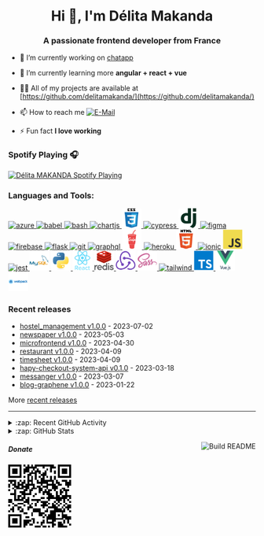 <h1 align="center">Hi 👋, I'm Délita Makanda</h1>
<h3 align="center">A passionate frontend developer from France</h3>

- 🔭 I’m currently working on [chatapp](https://github.com/delitamakanda/chatapp_front)

- 🌱 I’m currently learning more **angular + react + vue**

- 👨‍💻 All of my projects are available at [https://github.com/delitamakanda/](https://github.com/delitamakanda/)

- 📫 How to reach me [![E-Mail](https://img.shields.io/badge/email-reveal-2a8?style=flat-square&logo=gmail&logoColor=white)](https://mailhide.io/e/7Z9YnmXq)

- ⚡ Fun fact **I love working**

### Spotify Playing 🎧

[<img src="https://spotify-now-playing-nv3hb9i9h.vercel.app/api/spotify-playing" alt="Délita MAKANDA Spotify Playing" width="350" />](https://open.spotify.com/user/delita.makanda)

<h3 align="left">Languages and Tools:</h3>
<p align="left"> <a href="https://azure.microsoft.com/en-in/" target="_blank"> <img src="https://www.vectorlogo.zone/logos/microsoft_azure/microsoft_azure-icon.svg" alt="azure" width="40" height="40"/> </a> <a href="https://babeljs.io/" target="_blank"> <img src="https://www.vectorlogo.zone/logos/babeljs/babeljs-icon.svg" alt="babel" width="40" height="40"/> </a> <a href="https://www.gnu.org/software/bash/" target="_blank"> <img src="https://www.vectorlogo.zone/logos/gnu_bash/gnu_bash-icon.svg" alt="bash" width="40" height="40"/> </a> <a href="https://www.chartjs.org" target="_blank"> <img src="https://www.chartjs.org/media/logo-title.svg" alt="chartjs" width="40" height="40"/> </a> <a href="https://www.w3schools.com/css/" target="_blank"> <img src="https://raw.githubusercontent.com/devicons/devicon/master/icons/css3/css3-original-wordmark.svg" alt="css3" width="40" height="40"/> </a> <a href="https://www.cypress.io" target="_blank"> <img src="https://raw.githubusercontent.com/simple-icons/simple-icons/6e46ec1fc23b60c8fd0d2f2ff46db82e16dbd75f/icons/cypress.svg" alt="cypress" width="40" height="40"/> </a> <a href="https://www.djangoproject.com/" target="_blank"> <img src="https://raw.githubusercontent.com/devicons/devicon/master/icons/django/django-plain.svg" alt="django" width="40" height="40"/> </a> <a href="https://www.figma.com/" target="_blank"> <img src="https://www.vectorlogo.zone/logos/figma/figma-icon.svg" alt="figma" width="40" height="40"/> </a> <a href="https://firebase.google.com/" target="_blank"> <img src="https://www.vectorlogo.zone/logos/firebase/firebase-icon.svg" alt="firebase" width="40" height="40"/> </a> <a href="https://flask.palletsprojects.com/" target="_blank"> <img src="https://www.vectorlogo.zone/logos/pocoo_flask/pocoo_flask-icon.svg" alt="flask" width="40" height="40"/> </a> <a href="https://git-scm.com/" target="_blank"> <img src="https://www.vectorlogo.zone/logos/git-scm/git-scm-icon.svg" alt="git" width="40" height="40"/> </a> <a href="https://graphql.org" target="_blank"> <img src="https://www.vectorlogo.zone/logos/graphql/graphql-icon.svg" alt="graphql" width="40" height="40"/> </a> <a href="https://gulpjs.com" target="_blank"> <img src="https://raw.githubusercontent.com/devicons/devicon/master/icons/gulp/gulp-plain.svg" alt="gulp" width="40" height="40"/> </a> <a href="https://heroku.com" target="_blank"> <img src="https://www.vectorlogo.zone/logos/heroku/heroku-icon.svg" alt="heroku" width="40" height="40"/> </a> <a href="https://www.w3.org/html/" target="_blank"> <img src="https://raw.githubusercontent.com/devicons/devicon/master/icons/html5/html5-original-wordmark.svg" alt="html5" width="40" height="40"/> </a> <a href="https://ionicframework.com" target="_blank"> <img src="https://upload.wikimedia.org/wikipedia/commons/d/d1/Ionic_Logo.svg" alt="ionic" width="40" height="40"/> </a> <a href="https://developer.mozilla.org/en-US/docs/Web/JavaScript" target="_blank"> <img src="https://raw.githubusercontent.com/devicons/devicon/master/icons/javascript/javascript-original.svg" alt="javascript" width="40" height="40"/> </a> <a href="https://jestjs.io" target="_blank"> <img src="https://www.vectorlogo.zone/logos/jestjsio/jestjsio-icon.svg" alt="jest" width="40" height="40"/> </a> <a href="https://www.mysql.com/" target="_blank"> <img src="https://raw.githubusercontent.com/devicons/devicon/master/icons/mysql/mysql-original-wordmark.svg" alt="mysql" width="40" height="40"/> </a> <a href="https://www.python.org" target="_blank"> <img src="https://raw.githubusercontent.com/devicons/devicon/master/icons/python/python-original.svg" alt="python" width="40" height="40"/> </a> <a href="https://reactjs.org/" target="_blank"> <img src="https://raw.githubusercontent.com/devicons/devicon/master/icons/react/react-original-wordmark.svg" alt="react" width="40" height="40"/> </a> <a href="https://redis.io" target="_blank"> <img src="https://raw.githubusercontent.com/devicons/devicon/master/icons/redis/redis-original-wordmark.svg" alt="redis" width="40" height="40"/> </a> <a href="https://redux.js.org" target="_blank"> <img src="https://raw.githubusercontent.com/devicons/devicon/master/icons/redux/redux-original.svg" alt="redux" width="40" height="40"/> </a> <a href="https://sass-lang.com" target="_blank"> <img src="https://raw.githubusercontent.com/devicons/devicon/master/icons/sass/sass-original.svg" alt="sass" width="40" height="40"/> </a> <a href="https://tailwindcss.com/" target="_blank"> <img src="https://www.vectorlogo.zone/logos/tailwindcss/tailwindcss-icon.svg" alt="tailwind" width="40" height="40"/> </a> <a href="https://www.typescriptlang.org/" target="_blank"> <img src="https://raw.githubusercontent.com/devicons/devicon/master/icons/typescript/typescript-original.svg" alt="typescript" width="40" height="40"/> </a> <a href="https://vuejs.org/" target="_blank"> <img src="https://raw.githubusercontent.com/devicons/devicon/master/icons/vuejs/vuejs-original-wordmark.svg" alt="vuejs" width="40" height="40"/> </a> <a href="https://webpack.js.org" target="_blank"> <img src="https://raw.githubusercontent.com/devicons/devicon/d00d0969292a6569d45b06d3f350f463a0107b0d/icons/webpack/webpack-original-wordmark.svg" alt="webpack" width="40" height="40"/> </a> </p>

<h3 align="left">Recent releases</h3>

<!-- recent_releases starts -->
* [hostel_management v1.0.0](https://github.com/delitamakanda/hostel_management/releases/tag/v1.0.0) - 2023-07-02
* [newspaper v1.0.0](https://github.com/delitamakanda/newspaper/releases/tag/v1.0.0) - 2023-05-03
* [microfrontend v1.0.0](https://github.com/delitamakanda/microfrontend/releases/tag/v1.0.0) - 2023-04-30
* [restaurant v1.0.0](https://github.com/delitamakanda/restaurant/releases/tag/v1.0.0) - 2023-04-09
* [timesheet v1.0.0](https://github.com/delitamakanda/timesheet/releases/tag/v1.0.0) - 2023-04-09
* [hapy-checkout-system-api v0.1.0](https://github.com/delitamakanda/hapy-checkout-system-api/releases/tag/v0.1.0) - 2023-03-18
* [messanger v1.0.0](https://github.com/delitamakanda/messanger/releases/tag/v1.0.0) - 2023-03-07
* [blog-graphene v1.0.0](https://github.com/delitamakanda/blog-graphene/releases/tag/v1.0.0) - 2023-01-22
<!-- recent_releases ends -->
More [recent releases](https://github.com/delitamakanda/delitamakanda/blob/master/releases.md)


---

<details>
  <summary>:zap: Recent GitHub Activity</summary>
  
<!--START_SECTION:activity-->
1. ❗ Opened issue [#8](https://github.com/guzmanoj/ngx-onetrust/issues/8) in [guzmanoj/ngx-onetrust](https://github.com/guzmanoj/ngx-onetrust)
2. 🚀 Published release [v2.0.0](https://github.com/delitamakanda/banky/releases/tag/v2.0.0) in [delitamakanda/banky](https://github.com/delitamakanda/banky)
3. 🎉 Merged PR [#42](https://github.com/delitamakanda/banky/pull/42) in [delitamakanda/banky](https://github.com/delitamakanda/banky)
4. 🎉 Merged PR [#43](https://github.com/delitamakanda/banky/pull/43) in [delitamakanda/banky](https://github.com/delitamakanda/banky)
<!--END_SECTION:activity-->

</details>

<details>
  <summary>:zap: GitHub Stats</summary>
  <p><img align="left" src="https://github-readme-stats-sigma-five.vercel.app/api/top-langs?username=delitamakanda&show_icons=true&locale=en&layout=compact" alt="delitamakanda" /></p>

</details>

<a href="https://github.com/delitamakanda/delitamakanda/actions"><img src="https://github.com/delitamakanda/delitamakanda/workflows/Build%20README/badge.svg" align="right" alt="Build README"></a>

##### Donate
![qrcode](QR_code.png)
